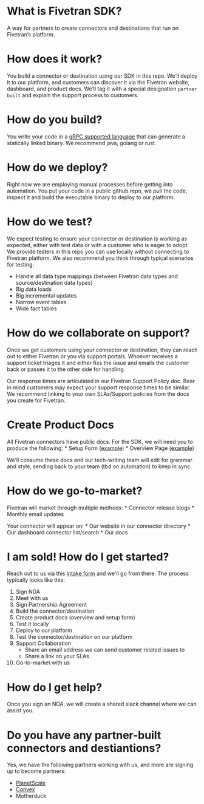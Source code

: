 
# What is Fivetran SDK?
A way for partners to create connectors and destinations that run on Fivetran’s platform.

# How does it work?
You build a connector or destination using our SDK in this repo. We’ll deploy it to our platform, and customers can discover it via the Fivetran website, dashboard, and product docs. We’ll tag it with a special designation `partner built` and explain the support process to customers. 

# How do you build?
You write your code in a [gRPC supported language](https://grpc.io/docs/languages/) that can generate a statically linked binary. We recommend java, golang or rust.

# How do we deploy?
Right now we are employing manual processes before getting into automation. You put your code in a public github repo, we pull the code, inspect it and build the executable binary to deploy to our platform. 

# How do we test?
We expect testing to ensure your connector or destination is working as expected, either with test data or with a customer who is eager to adopt. We provide testers in this repo you can use locally without connecting to Fivetran platform. We also recommend you think through typical scenarios for testing:

* Handle all data type mappings (between  Fivetran data types and source/destination data types)
* Big data loads
* Big incremental updates
* Narrow event tables
* Wide fact tables

# How do we collaborate on support?
Once we get customers using your connector or destination, they can reach out to either Fivetran or you via support portals. Whoever receives a support ticket triages it and either fixs the issue and emails the customer back or passes it to the other side for handling.

Our response times are articulated in our Fivetran Support Policy doc. Bear in mind customers may expect your support response times to be similar. We recommend linking to your own SLAs/Support policies from the docs you create for Fivetran. 

# Create Product Docs
All Fivetran connectors have public docs. For the SDK, we will need you to produce the following:
    * Setup Form ([example](https://fivetran.com/docs/databases/cosmos/setup-guide))
    * Overview Page ([example](https://fivetran.com/docs/databases/cosmos))

We’ll consume these docs and our tech-writing team will edit for grammar and style, sending back to your team (tbd on automation) to keep in sync. 

# How do we go-to-market?
Fivetran will market through multiple methods:
    * Connector release blogs
    * Monthly email updates

Your connector will appear on:
    * Our website in our connector directory
    * Our dashboard connector list/search
    * Our docs

# I am sold! How do I get started?
Reach out to us via this [intake form](https://forms.gle/KezLXRSn866r7D3J9) and we'll go from there.
The process typically looks like this:
1. Sign NDA
2. Meet with us
3. Sign Partnership Agreement
4. Build the connector/destination
5. Create product docs (overview and setup form)
6. Test it locally
7. Deploy to our platform
8. Test the connector/destination on our platform
9. Support Collaboration
    * Share an email address we can send customer related issues to
    * Share a link on your SLAs
10. Go-to-market with us

# How do I get help?
Once you sign an NDA, we will create a shared slack channel where we can assist you.

# Do you have any partner-built connectors and destiantions?
Yes, we have the following partners working with us, and more are signing up to become partners:
* [PlanetScale](https://github.com/planetscale/fivetran-source)
* [Convex](https://github.com/get-convex/convex-fivetran-source/)
* Motherduck 